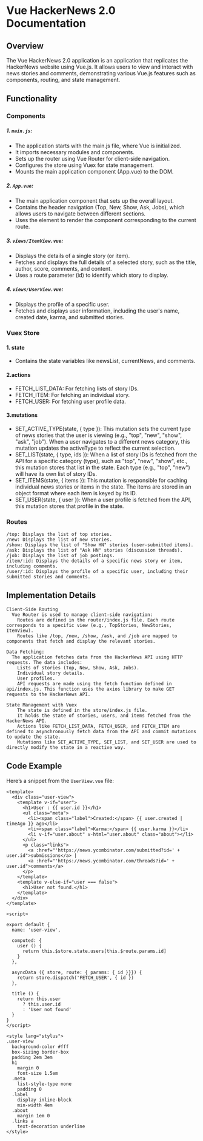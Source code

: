 # Vue HackerNews 2.0 Documentation

## Overview

The Vue HackerNews 2.0 application is an application that replicates the HackerNews website using Vue.js. It allows users to view and interact with news stories and comments, demonstrating various Vue.js features such as components, routing, and state management.

## Functionality

### Components

##### 1. `main.js`:
   - The application starts with the main.js file, where Vue is initialized.  
   - It imports necessary modules and components.  
   - Sets up the router using Vue Router for client-side navigation.  
   - Configures the store using Vuex for state management.  
   - Mounts the main application component (App.vue) to the DOM.  
   
##### 2. `App.vue`:
   - The main application component that sets up the overall layout.
   - Contains the header navigation (Top, New, Show, Ask, Jobs), which allows users to navigate between different sections.
   - Uses the <router-view> element to render the component corresponding to the current route.

##### 3. `views/ItemView.vue`:
   - Displays the details of a single story (or item).
   - Fetches and displays the full details of a selected story, such as the title, author, score, comments, and content.
   - Uses a route parameter (id) to identify which story to display.

##### 4. `views/UserView.vue`:
   - Displays the profile of a specific user.
   - Fetches and displays user information, including the user's name, created date, karma, and submitted stories.

        
### Vuex Store

#### 1. state  
   - Contains the state variables like newsList, currentNews, and comments.
      
#### 2.actions  
   - FETCH_LIST_DATA: For fetching lists of story IDs.
   - FETCH_ITEM: For fetching an individual story.
   - FETCH_USER: For fetching user profile data.
        
#### 3.mutations
   - SET_ACTIVE_TYPE(state, { type }): This mutation sets the current type of news stories that the user is viewing (e.g., "top", "new", "show", "ask", "job"). When a user navigates to a different news category, this mutation updates the activeType to reflect the current selection.
   - SET_LIST(state, { type, ids }): When a list of story IDs is fetched from the API for a specific category (type), such as "top", "new", "show", etc., this mutation stores that list in the state. Each type (e.g., "top", "new") will have its own list of story IDs.
   - SET_ITEMS(state, { items }): This mutation is responsible for caching individual news stories or items in the state. The items are stored in an object format where each item is keyed by its ID. 
   - SET_USER(state, { user }): When a user profile is fetched from the API, this mutation stores that profile in the state.

### Routes

    /top: Displays the list of top stories.
    /new: Displays the list of new stories.
    /show: Displays the list of "Show HN" stories (user-submitted items).
    /ask: Displays the list of "Ask HN" stories (discussion threads).
    /job: Displays the list of job postings.
    /item/:id: Displays the details of a specific news story or item, including comments.
    /user/:id: Displays the profile of a specific user, including their submitted stories and comments.

## Implementation Details

    Client-Side Routing
      Vue Router is used to manage client-side navigation:
        Routes are defined in the router/index.js file. Each route corresponds to a specific view (e.g., TopStories, NewStories, ItemView).
        Routes like /top, /new, /show, /ask, and /job are mapped to components that fetch and display the relevant stories.

    Data Fetching:
      The application fetches data from the HackerNews API using HTTP requests. The data includes:
        Lists of stories (Top, New, Show, Ask, Jobs).
        Individual story details.
        User profiles.
        API requests are made using the fetch function defined in api/index.js. This function uses the axios library to make GET requests to the HackerNews API.

    State Management with Vuex
        The state is defined in the store/index.js file.
        It holds the state of stories, users, and items fetched from the HackerNews API.
        Actions like FETCH_LIST_DATA, FETCH_USER, and FETCH_ITEM are defined to asynchronously fetch data from the API and commit mutations to update the state.
        Mutations like SET_ACTIVE_TYPE, SET_LIST, and SET_USER are used to directly modify the state in a reactive way.

        
    
## Code Example

Here’s a snippet from the `UserView.vue` file:

```
<template>
  <div class="user-view">
    <template v-if="user">
      <h1>User : {{ user.id }}</h1>
      <ul class="meta">
        <li><span class="label">Created:</span> {{ user.created | timeAgo }} ago</li>
        <li><span class="label">Karma:</span> {{ user.karma }}</li>
        <li v-if="user.about" v-html="user.about" class="about"></li>
      </ul>
      <p class="links">
        <a :href="'https://news.ycombinator.com/submitted?id=' + user.id">submissions</a> |
        <a :href="'https://news.ycombinator.com/threads?id=' + user.id">comments</a>
      </p>
    </template>
    <template v-else-if="user === false">
      <h1>User not found.</h1>
    </template>
  </div>
</template>

<script>

export default {
  name: 'user-view',

  computed: {
    user () {
      return this.$store.state.users[this.$route.params.id]
    }
  },

  asyncData ({ store, route: { params: { id }}}) {
    return store.dispatch('FETCH_USER', { id })
  },

  title () {
    return this.user
      ? this.user.id
      : 'User not found'
  }
}
</script>

<style lang="stylus">
.user-view
  background-color #fff
  box-sizing border-box
  padding 2em 3em
  h1
    margin 0
    font-size 1.5em
  .meta
    list-style-type none
    padding 0
  .label
    display inline-block
    min-width 4em
  .about
    margin 1em 0
  .links a
    text-decoration underline
</style>
```
